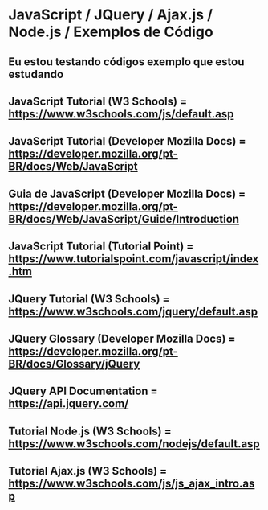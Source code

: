 # JavaScript / JQuery / Ajax.js / Node.js / Exemplos de Código

## Eu estou testando códigos exemplo que estou estudando

## JavaScript Tutorial (W3 Schools) = https://www.w3schools.com/js/default.asp

## JavaScript Tutorial (Developer Mozilla Docs) = https://developer.mozilla.org/pt-BR/docs/Web/JavaScript

## Guia de JavaScript (Developer Mozilla Docs) = https://developer.mozilla.org/pt-BR/docs/Web/JavaScript/Guide/Introduction

## JavaScript Tutorial (Tutorial Point) = https://www.tutorialspoint.com/javascript/index.htm

## JQuery Tutorial (W3 Schools) = https://www.w3schools.com/jquery/default.asp

## JQuery Glossary (Developer Mozilla Docs) =  https://developer.mozilla.org/pt-BR/docs/Glossary/jQuery

## JQuery API Documentation = https://api.jquery.com/

## Tutorial Node.js (W3 Schools) = https://www.w3schools.com/nodejs/default.asp

## Tutorial Ajax.js (W3 Schools) = https://www.w3schools.com/js/js_ajax_intro.asp
